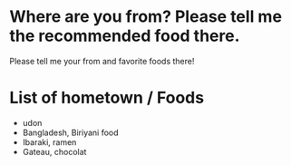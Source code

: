 # Where are you from?   Please tell me the recommended food there.
Please tell me your from and favorite foods there!<br/>





# List of hometown / Foods
- udon<br/>
- Bangladesh, Biriyani food<br/>
- Ibaraki, ramen
- Gateau, chocolat<br/>​
